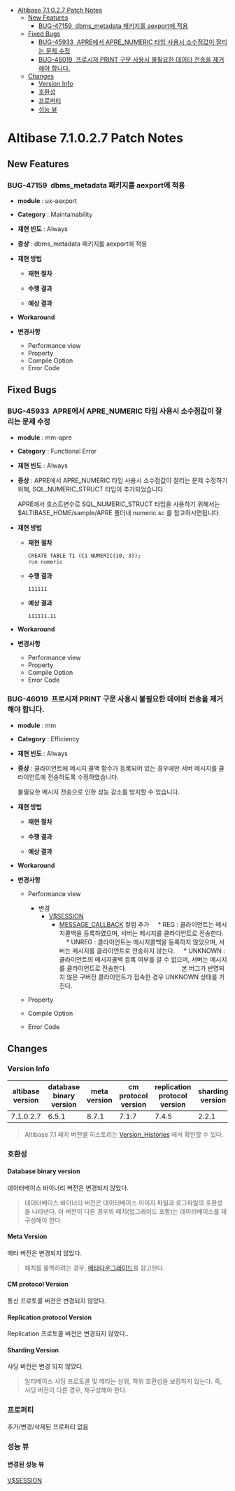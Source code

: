 <!-- START doctoc generated TOC please keep comment here to allow auto update -->
<!-- DON'T EDIT THIS SECTION, INSTEAD RE-RUN doctoc TO UPDATE -->


- [Altibase 7.1.0.2.7 Patch Notes](#altibase-71027-patch-notes)
  - [New Features](#new-features)
    - [BUG-47159  dbms_metadata 패키지를 aexport에 적용](#bug-47159-dbms_metadata-%ED%8C%A8%ED%82%A4%EC%A7%80%EB%A5%BC-aexport%EC%97%90-%EC%A0%81%EC%9A%A9)
  - [Fixed Bugs](#fixed-bugs)
    - [BUG-45933  APRE에서 APRE_NUMERIC 타입 사용시 소수점값이 잘리는 문제 수정](#bug-45933-apre%EC%97%90%EC%84%9C-apre_numeric-%ED%83%80%EC%9E%85-%EC%82%AC%EC%9A%A9%EC%8B%9C-%EC%86%8C%EC%88%98%EC%A0%90%EA%B0%92%EC%9D%B4-%EC%9E%98%EB%A6%AC%EB%8A%94-%EB%AC%B8%EC%A0%9C-%EC%88%98%EC%A0%95)
    - [BUG-46019  프로시져 PRINT 구문 사용시 불필요한 데이터 전송을 제거해야 합니다.](#bug-46019-%ED%94%84%EB%A1%9C%EC%8B%9C%EC%A0%B8-print-%EA%B5%AC%EB%AC%B8-%EC%82%AC%EC%9A%A9%EC%8B%9C-%EB%B6%88%ED%95%84%EC%9A%94%ED%95%9C-%EB%8D%B0%EC%9D%B4%ED%84%B0-%EC%A0%84%EC%86%A1%EC%9D%84-%EC%A0%9C%EA%B1%B0%ED%95%B4%EC%95%BC-%ED%95%A9%EB%8B%88%EB%8B%A4)
  - [Changes](#changes)
    - [Version Info](#version-info)
    - [호환성](#%ED%98%B8%ED%99%98%EC%84%B1)
    - [프로퍼티](#%ED%94%84%EB%A1%9C%ED%8D%BC%ED%8B%B0)
    - [성능 뷰](#%EC%84%B1%EB%8A%A5-%EB%B7%B0)

<!-- END doctoc generated TOC please keep comment here to allow auto update -->

Altibase 7.1.0.2.7 Patch Notes
==============================

New Features
------------

### BUG-47159  dbms_metadata 패키지를 aexport에 적용

-   **module** : ux-aexport

-   **Category** : Maintainability

-   **재현 빈도** : Always

-   **증상** : dbms_metadata 패키지를 aexport에 적용

-   **재현 방법**

    -   **재현 절차**

    -   **수행 결과**

    -   **예상 결과**

-   **Workaround**

-   **변경사항**

    -   Performance view
    -   Property
    -   Compile Option
    -   Error Code

Fixed Bugs
----------

### BUG-45933  APRE에서 APRE_NUMERIC 타입 사용시 소수점값이 잘리는 문제 수정

-   **module** : mm-apre

-   **Category** : Functional Error

-   **재현 빈도** : Always

- **증상** : APRE에서 APRE_NUMERIC 타입 사용시 소수점값이 잘리는 문제 수정하기 위해, SQL_NUMERIC_STRUCT 타입이 추가되었습니다.

  APRE에서 호스트변수로 SQL_NUMERIC_STRUCT 타입을 사용하기 위해서는 $ALTIBASE_HOME/sample/APRE 폴더내 numeric.sc 를 참고하시면됩니다.

- **재현 방법**

  - **재현 절차**

        CREATE TABLE T1 (C1 NUMERIC(10, 3));
        run numeric

  -   **수행 결과**

          111111

  -   **예상 결과**

          111111.11

-   **Workaround**

-   **변경사항**

    -   Performance view
    -   Property
    -   Compile Option
    -   Error Code

### BUG-46019  프로시져 PRINT 구문 사용시 불필요한 데이터 전송을 제거해야 합니다.

-   **module** : mm

-   **Category** : Efficiency

-   **재현 빈도** : Always

-   **증상** : 클라이언트에 메시지 콜백 함수가 등록되어 있는 경우에만
    서버 메시지를 클라이언트에 전송하도록 수정하였습니다.

    불필요한 메시지 전송으로 인한 성능 감소를 방지할 수 있습니다.

-   **재현 방법**

    -   **재현 절차**

    -   **수행 결과**

    -   **예상 결과**

-   **Workaround**

-   **변경사항**

    -   Performance view
        -   변경
            -   [V$SESSION](https://github.com/ALTIBASE/Documents/blob/master/Manuals/Altibase_7.1/kor/GeneralReference_4.md#vsession)
                -   [MESSAGE_CALLBACK](https://github.com/ALTIBASE/Documents/blob/master/Manuals/Altibase_7.1/kor/GeneralReference_4.md#message_callback) 컬럼 추가
                        \* REG : 클라이언트는 메시지콜백을 등록하였으며, 서버는
                    메시지를 클라이언트로 전송한다.
                        \* UNREG : 클라이언트는 메시지콜백을 등록하지 않았으며,
                    서버는 메시지를 클라이언트로 전송하지 않는다.
                        \* UNKNOWN : 클라이언트의 메시지콜백 등록 여부를 알 수
                    없으며, 서버는 메시지를 클라이언트로 전송한다.                                본 버그가 반영되지 않은 구버전 클라이언트가 접속한 경우 UNKNOWN 상태를 가진다.
        
    -   Property
    -   Compile Option
    -   Error Code

Changes
-------

### Version Info

| altibase version | database binary version | meta version | cm protocol version | replication protocol version | sharding version |
| ---------------- | ----------------------- | ------------ | ------------------- | ---------------------------- | ---------------- |
| 7.1.0.2.7        | 6.5.1                   | 8.7.1        | 7.1.7               | 7.4.5                        | 2.2.1            |

> Altibase 7.1 패치 버전별 히스토리는 [Version\_Histories](https://github.com/ALTIBASE/Documents/blob/master/PatchNotes/Altibase_7_1_Version_Histories.md) 에서 확인할 수 있다.

### 호환성

#### Database binary version

데이터베이스 바이너리 버전은 변경되지 않았다.

> 데이터베이스 바이너리 버전은 데이터베이스 이미지 파일과 로그파일의
> 호환성을 나타낸다. 이 버전이 다른 경우의 패치(업그레이드 포함)는 데이터베이스를 재구성해야 한다.

#### Meta Version

메타 버전은 변경되지 않았다.

> 패치를 롤백하려는 경우, [메타다운그레이드](https://github.com/ALTIBASE/Documents/blob/master/Manuals/Altibase_7.1/kor/Installation.md#%EB%A9%94%ED%83%80-%EB%8B%A4%EC%9A%B4%EA%B7%B8%EB%A0%88%EC%9D%B4%EB%93%9Cmeta-downgrade)를 참고한다.

#### CM protocol Version

통신 프로토콜 버전은 변경되지 않았다.

#### Replication protocol Version

Replication 프로토콜 버전은 변경되지 않았다..

#### Sharding Version

샤딩 버전은 변경 되지 않았다.

> 알티베이스 샤딩 프로토콜 및 메타는 상위, 하위 호환성을 보장하지
> 않는다. 즉, 샤딩 버전이 다른 경우, 재구성해야 한다.

### 프로퍼티

추가/변경/삭제된 프로퍼티 없음

### 성능 뷰

#### 변경된 성능 뷰

[V$SESSION](https://github.com/ALTIBASE/Documents/blob/master/Manuals/Altibase_7.1/kor/GeneralReference_4.md#vsession)